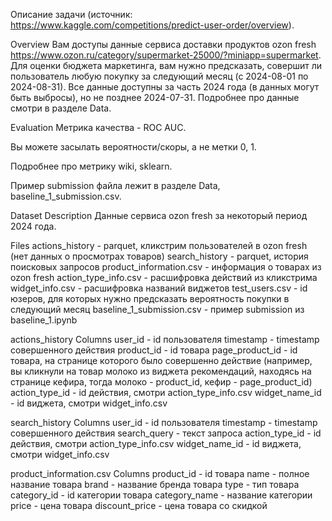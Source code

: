 Описание задачи (источник: https://www.kaggle.com/competitions/predict-user-order/overview).

Overview
Вам доступы данные сервиса доставки продуктов ozon fresh https://www.ozon.ru/category/supermarket-25000/?miniapp=supermarket.
Для оценки бюджета маркетинга, вам нужно предсказать, совершит ли пользователь любую покупку за следующий месяц (с 2024-08-01 по 2024-08-31).
Все данные доступны за часть 2024 года (в данных могут быть выбросы), но не позднее 2024-07-31.
Подробнее про данные смотри в разделе Data.

Evaluation
Метрика качества - ROC AUC.

Вы можете засылать вероятности/скоры, а не метки 0, 1.

Подробнее про метрику wiki, sklearn.

Пример submission файла лежит в разделе Data, baseline_1_submission.csv.


Dataset Description
Данные сервиса ozon fresh за некоторый период 2024 года.

Files
actions_history - parquet, кликстрим пользователей в ozon fresh (нет данных о просмотрах товаров)
search_history - parquet, история поисковых запросов
product_information.csv - информация о товарах из ozon fresh
action_type_info.csv - расшифровка действий из кликстрима
widget_info.csv - расшифровка названий виджетов
test_users.csv - id юзеров, для которых нужно предсказать вероятность покупки в следующий месяц
baseline_1_submission.csv - пример submission из baseline_1.ipynb

actions_history Columns
user_id - id пользователя
timestamp - timestamp совершенного действия
product_id - id товара
page_product_id - id товара, на странице которого было совершенно действие (например, вы кликнули на товар молоко из виджета рекомендаций, находясь на странице кефира, тогда молоко - product_id, кефир - page_product_id)
action_type_id - id действия, смотри action_type_info.csv
widget_name_id - id виджета, смотри widget_info.csv

search_history Columns
user_id - id пользователя
timestamp - timestamp совершенного действия
search_query - текст запроса
action_type_id - id действия, смотри action_type_info.csv
widget_name_id - id виджета, смотри widget_info.csv

product_information.csv Columns
product_id - id товара
name - полное название товара
brand - название бренда товара
type - тип товара
category_id - id категории товара
category_name - название категории
price - цена товара
discount_price - цена товара со скидкой
